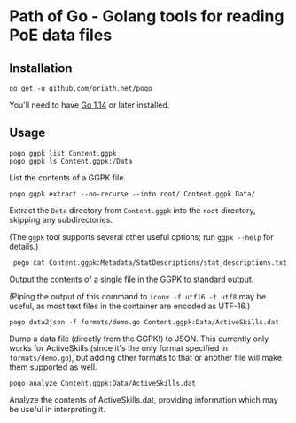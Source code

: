 Path of Go - Golang tools for reading PoE data files
====================================================

Installation
------------

    go get -u github.com/oriath.net/pogo

You'll need to have [Go 1.14](https://golang.org/dl/) or later installed.


Usage
-----

    pogo ggpk list Content.ggpk
    pogo ggpk ls Content.ggpk:/Data

List the contents of a GGPK file.


    pogo ggpk extract --no-recurse --into root/ Content.ggpk Data/

Extract the `Data` directory from `Content.ggpk` into the `root` directory,
skipping any subdirectories.

(The `ggpk` tool supports several other useful options; run `ggpk --help` for
details.)


     pogo cat Content.ggpk:Metadata/StatDescriptions/stat_descriptions.txt

Output the contents of a single file in the GGPK to standard output.

(Piping the output of this command to `iconv -f utf16 -t utf8` may be useful,
as most text files in the container are encoded as UTF-16.)


    pogo data2json -f formats/demo.go Content.ggpk:Data/ActiveSkills.dat

Dump a data file (directly from the GGPK!) to JSON. This currently only works
for ActiveSkills (since it's the only format specified in `formats/demo.go`),
but adding other formats to that or another file will make them supported as
well.


    pogo analyze Content.ggpk:Data/ActiveSkills.dat

Analyze the contents of ActiveSkills.dat, providing information which may be
useful in interpreting it.

